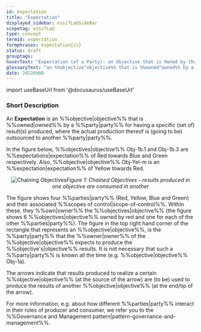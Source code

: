 ```yaml
---
id: expectation
title: "Expectation"
displayed_sidebar: essifLabSideBar
scopetag: essifLab
type: concept
termid: expectation
formphrases: expectation{ss}
status: draft
grouptags:
hoverText: "Expectation (of a Party): an Objective that is Owned by that Party for having a specific (set of) result(s) produced, where the actual production thereof is (going to be) outsourced to another Party."
glossaryText: "an %%objective^objective%% that is %%owned^owned%% by a %%party^party%% for having a specific (set of) result(s) produced, where the actual production thereof is (going to be) outsourced to another %%party^party%%."
date: 20220908
---
```


import useBaseUrl from '@docusaurus/useBaseUrl'

### Short Description
An **Expectation** is an %%objective|objective%% that is %%owned|owned%% by a %%party|party%% for having a specific (set of) result(s) produced, where the actual production thereof is (going to be) outsourced to another %%party|party%%.

In the figure below, %%objectives|objective%% Obj-1b.1 and Obj-1b.3 are %%expectations|expectation%% of Red towards Blue and Green respectively. Also, %%objective|objective%% Obj-Yel-m is an %%expectation|expectation%% of Yellow towards Red.

<p align="center">
<img
  alt="Chaining Objectives"
  src={useBaseUrl('images/essif-lab-objective-symbolnotation.png')}
/><i>Figure 1: Chained Objectives - results produced in one objective are consumed in another</i>
</p>

The figure shows four %%parties|party%% (Red, Yellow, Blue and Green) and their associated %%scopes of control|scope-of-control%%. Within these, they %%own|owner%% the %%objectives|objective%% (the figure shows 6 %%objectives|objective%% owned by red and one for each of the other %%parties|party%%). The figure in the top right hand corner of the rectangle that represents an %%objective|objective%%, is the %%party|party%% that the %%owner|owner%% of the %%objective|objective%% expects to produce the %%objective's|objective%% results. It is not necessary that such a %%party|party%% is known all the time (e.g. %%objective|objective%% Obj-1a).

The arrows indicate that results produced to realize a certain %%objective|objective%% (at the source of the arrow) are (to be) used to produce the results of another %%objective|objective%% (at the end/tip of the arrow).

For more information, e.g. about how different %%parties|party%% interact in their roles of producer and consumer, we refer you to the %%Governance and Management pattern|pattern-governance-and-management%%.